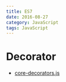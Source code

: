 ```yaml
---
title: ES7
date: 2016-08-27
category: JavaScript
tags: JavaScript
---
```


# Decorator
- [core-decorators.js](https://github.com/jayphelps/core-decorators.js)

